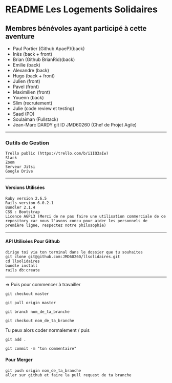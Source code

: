 # README Les Logements Solidaires #

## Membres bénévoles ayant participé à cette aventure ##

+ Paul Portier (Github ApaeP)(back)
+ Inès (back + front)
+ Brian (Github BrianRid)(back)
+ Emilie (back)
+ Alexandre (back)
+ Hugo (back + front)
+ Julien (front)
+ Pavel (front)
+ Maximilien (front)
+ Youenn (back)
+ Slim (recrutement)
+ Julie (code review et testing)
+ Saad (PO)
+ Soulaiman (Fullstack)
+ Jean-Marc DARDY git ID JMD60260 (Chef de Projet Agile)

***

### Outils de Gestion ###

    Trello public (https://trello.com/b/i1IQ3aIw)
    Slack
    Zoom
    Serveur Jitsi
    Google Drive

***

#### Versions Utilisées ####

    Ruby version 2.6.5
    Rails version 6.0.2.1
    Bundler 2.1.4
    CSS : Bootstrap
    Licence AGPL3 (Merci de ne pas faire une utilisation commerciale de ce repository car nous l'avons concu pour aider les personnels de première ligne, respectez notre philosophie)

***

#### API Utilisées Pour Github ####

    dirige toi via ton terminal dans le dossier que tu souhaites
    git clone git@github.com:JMD60260/llsolidaires.git
    cd llsolidaires
    bundle install
    rails db:create

***

=> Puis pour commencer à travailler

    git checkout master

    git pull origin master

    git branch nom_de_ta_branche

    git checkout nom_de_ta_branche

Tu peux alors coder normalement / puis

    git add .

    git commit -m "ton commentaire"

#### Pour Merger ####

    git push origin nom_de_ta_branche
    aller sur github et faire la pull request de ta branche
